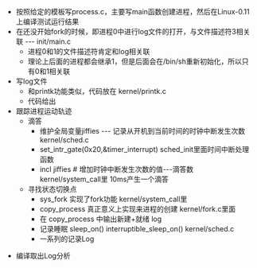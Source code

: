 * 按照给定的模板写process.c，主要写main函数创建进程，然后在Linux-0.11上编译测试运行结果
* 在还没开始fork的时候，即进程0中进行log文件的打开，与文件描述符3相关联  --- init/main.c
   + 进程0和1的文件描述符肯定和log相关联
   + 理论上后面的进程都会继承1，但是后面会在/bin/sh重新初始化，所以只有0和1相关联
* 写log文件
   + 和printk功能类似，代码放在 kernel/printk.c
   + 代码给出
* 跟踪进程运动轨迹
   + 滴答
     - 维护全局变量jiffies --- 记录从开机到当前时间的时钟中断发生次数 kernel/sched.c
     - set_intr_gate(0x20,&timer_interrupt)  sched_init里面时间中断处理函数
     - incl jiffies            # 增加时钟中断发生次数的值---滴答数  kernel/system_call里    10ms产生一个滴答
   + 寻找状态切换点
     - sys_fork 实现了fork功能  kernel/system_call里
     - copy_process 真正意义上实现来进程的创建  kernel/fork.c里面
     - 在 copy_process 中输出新建+就绪 log
     - 记录睡眠 sleep_on() interruptible_sleep_on() kernel/sched.c
     - 一系列的记录Log
+ 编译取出Log分析

